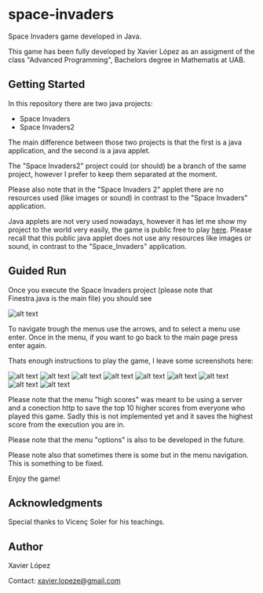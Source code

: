 # space-invaders
Space Invaders game developed in Java.

This game has been fully developed by Xavier López as an assigment of the class "Advanced Programming", Bachelors degree in Mathematis at UAB.

## Getting Started
In this repository there are two java projects:
* Space Invaders
* Space Invaders2

The main difference between those two projects is that the first is a java application, and the second is a java applet.

The "Space Invaders2" project could (or should) be a branch of the same project, however I prefer to keep them separated at the moment.

Please also note that in the "Space Invaders 2" applet there are no resources used (like images or sound) in contrast to the "Space Invaders" application.

Java applets are not very used nowadays, however it has let me show my project to the world very easily, the game is public free to play [here](https://xavierlopeze.github.io). Please recall that this public java applet does not use any resources like images or sound, in contrast to the "Space_Invaders" application. 


## Guided Run

Once you execute the Space Invaders project (please note that Finestra.java is the main file) you should see

![alt text](screenshots/p1.png)

To navigate trough the  menus use the arrows, and to select a menu use enter. Once in the menu, if you want to go back to the main page press enter again.

Thats enough instructions to play the game, I leave some screenshots here:

![alt text](screenshots/p2.jpeg)
![alt text](screenshots/p3.jpeg)
![alt text](screenshots/p4.jpeg)
![alt text](screenshots/p5.jpeg)
![alt text](screenshots/p6.jpeg)
![alt text](screenshots/p7.jpeg)
![alt text](screenshots/p8.jpeg)
![alt text](screenshots/p9.jpeg)
![alt text](screenshots/p10.jpeg)


Please note that the menu "high scores" was meant to be using a server and a conection http to save the top 10 higher scores from everyone who played this game. Sadly this is not implemented yet and it saves the highest score from the execution you are in.

Please note that the menu "options" is also to be developed in the future.

Please note also that sometimes there is some but in the menu navigation. This is something to be fixed.

Enjoy the game!


## Acknowledgments
Special thanks to Vicenç Soler for his teachings.

## Author 
Xavier López

Contact:  xavier.lopeze@gmail.com
